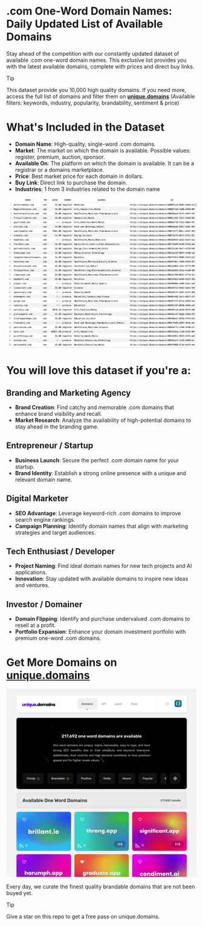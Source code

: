 # .com One-Word Domain Names: Daily Updated List of Available Domains

Stay ahead of the competition with our constantly updated dataset of available .com one-word domain names. This exclusive list provides you with the latest available domains, complete with prices and direct buy links.

> [!TIP]
> This dataset provide you 10,000 high quality domains.
> If you need more, access the full list of domains and filter them on **[unique.domains](https://unique.domains)** (Available filters: keywords, industry, popularity, brandability, sentiment & price)

# What's Included in the Dataset

- **Domain Name**: High-quality, single-word .com domains.
- **Market**: The market on which the domain is available. Possible values: register, premium, auction, sponsor.
- **Available On**: The platform on which the domain is available. It can be a registrar or a domains marketplace.
- **Price**: Best market price for each domain in dollars.
- **Buy Link**: Direct link to purchase the domain.
- **Industries**: 1 from 3 industries related to the domain name

![List of 10,000 available .com one-word domain names](https://raw.githubusercontent.com/UniqueDomains/com-oneword-domains/main/preview.png)

# You will love this dataset if you're a:

## Branding and Marketing Agency

- **Brand Creation**: Find catchy and memorable .com domains that enhance brand visibility and recall.
- **Market Research**: Analyze the availability of high-potential domains to stay ahead in the branding game.

## Entrepreneur / Startup

- **Business Launch**: Secure the perfect .com domain name for your startup.
- **Brand Identity**: Establish a strong online presence with a unique and relevant domain name.

## Digital Marketer

- **SEO Advantage**: Leverage keyword-rich .com domains to improve search engine rankings.
- **Campaign Planning**: Identify domain names that align with marketing strategies and target audiences.

## Tech Enthusiast / Developer

- **Project Naming**: Find ideal domain names for new tech projects and AI applications.
- **Innovation**: Stay updated with available domains to inspire new ideas and ventures.

## Investor / Domainer

- **Domain Flipping**: Identify and purchase undervalued .com domains to resell at a profit.
- **Portfolio Expansion**: Enhance your domain investment portfolio with premium one-word .com domains.

# Get More Domains on [unique.domains](https://unique.domains)

[![Access the only remaining good domain names, before your competitors.](https://github.com/UniqueDomains/com-oneword-domains/blob/main/unique.domains.png?raw=true)](https://unique.domains)

Every day, we curate the finest quality brandable domains that are not been buyed yet.

> [!TIP]
> Give a star on this repo to get a free pass on unique.domains.
